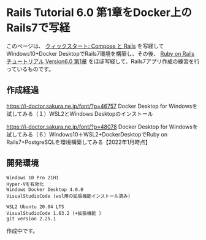 # Rails Tutorial 6.0 第1章をDocker上のRails7で写経

このページは、
[クィックスタート: Compose と Rails](https://matsuand.github.io/docs.docker.jp.onthefly/samples/rails/)
を写経してWindows10+Docker DesktopでRails7環境を構築し、その後、
[Ruby on Rails チュートリアル Version6.0 第1章](https://railstutorial.jp/chapters/beginning?version=6.0)
をほぼ写経して、Rails7アプリ作成の練習を行っているものです。

## 作成経過

https://i-doctor.sakura.ne.jp/font/?p=46757
Docker Desktop for Windowsを試してみる（１）WSL2とWindows Desktopのインストール

https://i-doctor.sakura.ne.jp/font/?p=48078
Docker Desktop for Windowsを試してみる（６）Windows10＋WSL2+DockerDesktopでRuby on Rails7+PostgreSQLを環境構築してみる【2022年1月時点】

## 開発環境

```
Windows 10 Pro 21H1
Hyper-Vを有効化
Windows Docker Desktop 4.0.0
VisualStudioCode (wsl用の拡張機能インストール済み)

WSL2 Ubuntu 20.04 LTS
VisualStudioCode 1.63.2 (+拡張機能 )
git version 2.25.1
```


作成中です。
